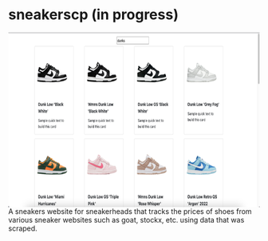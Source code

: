 # sneakerscp (in progress)
<img align="center" src="sneakerscp/src/assets/img/early-demo.png" width="900" height="350" title="hover text">
A sneakers website for sneakerheads that tracks the prices of shoes from various sneaker websites such as goat, stockx, etc. using data that was scraped.
